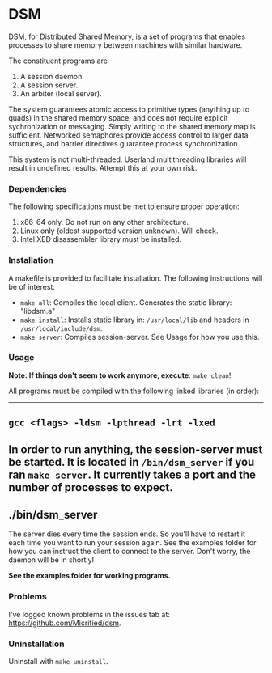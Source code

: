 # DSM 

DSM, for Distributed Shared Memory, is a set of programs that enables processes to share memory between machines with similar hardware. 

The constituent programs are
1. A session daemon. 
2. A session server.
3. An arbiter (local server).

The system guarantees atomic access to primitive types (anything up to quads) in the shared memory space, and does not require explicit sychronization or messaging. Simply writing to the shared memory map is sufficient. Networked semaphores provide access control to larger data structures, and barrier directives guarantee process synchronization.

This system is not multi-threaded. Userland multithreading libraries will result in undefined results. Attempt this at your own risk.

### Dependencies

The following specifications must be met to ensure proper operation:
1. x86-64 only. Do not run on any other architecture.
2. Linux only (oldest supported version unknown). Will check. 
3. Intel XED disassembler library must be installed.

### Installation

A makefile is provided to facilitate installation. The following instructions will be of interest:

* `make all`: Compiles the local client. Generates the static library: "libdsm.a"
* `make install`: Installs static library in: `/usr/local/lib` and headers in `/usr/local/include/dsm`.
* `make server`: Compiles session-server. See Usage for how you use this.

### Usage

**Note: If things don't seem to work anymore, execute**: `make clean`!


All programs must be compiled with the following linked libraries (in order):

---
`gcc <flags> -ldsm -lpthread -lrt -lxed`
---

In order to run anything, the session-server must be started. It is located in
`/bin/dsm_server` if you ran `make server`. It currently takes a port and the number
of processes to expect.
---
./bin/dsm_server <port> <nproc>
---

The server dies every time the session ends. So you'll have to restart it each time you want to run your session again. See the examples folder for how you can instruct the client to connect to the server. Don't worry, the daemon will be in shortly!

**See the examples folder for working programs.**

### Problems

I've logged known problems in the issues tab at: https://github.com/Micrified/dsm.


### Uninstallation

Uninstall with `make uninstall`.
